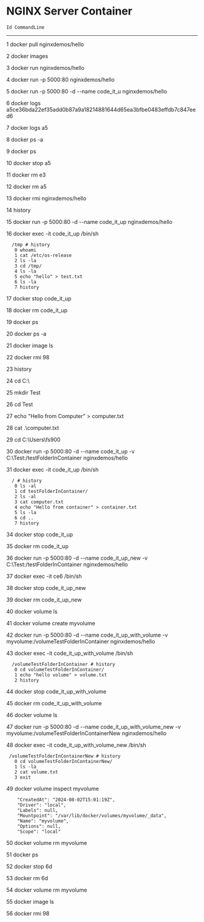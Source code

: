 # NGINX Server Container

    Id CommandLine
  -- -----------
   1 docker pull nginxdemos/hello

   2 docker images

   3 docker run nginxdemos/hello
   
   4 docker run -p 5000:80 nginxdemos/hello

   5 docker run -p 5000:80 -d --name code_it_u nginxdemos/hello

   6 docker logs a5ce36bda22ef35add0b87a9a18214881644d65ea3bfbe0483effdb7c847eed6

   7 docker logs a5

   8 docker ps -a

   9 docker ps

  10 docker stop a5

  11 docker rm e3

  12 docker rm a5

  13 docker rmi nginxdemos/hello

  14 history

  15 docker run -p 5000:80 -d --name code_it_up nginxdemos/hello

  16 docker exec -it code_it_up /bin/sh

	  /tmp # history
	   0 whoami
	   1 cat /etc/os-release
	   2 ls -la
	   3 cd /tmp/
	   4 ls -la
	   5 echo "hello" > test.txt
	   6 ls -la
	   7 history

  17 docker stop code_it_up

  18 docker rm code_it_up

  19 docker ps

  20 docker ps -a

  21 docker image ls

  22 docker rmi 98

  23 history

  24 cd C:\

  25 mkdir Test

  26 cd Test

  27 echo "Hello from Computer" > computer.txt

  28 cat .\computer.txt

  29 cd C:\Users\fs900

  30 docker run -p 5000:80 -d --name code_it_up -v C:\Test:/testFolderInContainer nginxdemos/hello

  31 docker exec -it code_it_up /bin/sh

	  / # history
	   0 ls -al
	   1 cd testFolderInContainer/
	   2 ls -al
	   3 cat computer.txt
	   4 echo "Hello from container" > container.txt
	   5 ls -la
	   6 cd ..
	   7 history
  
  34 docker stop code_it_up

  35 docker rm code_it_up

  36 docker run -p 5000:80 -d --name code_it_up_new -v C:\Test:/testFolderInContainer nginxdemos/hello

  37 docker exec -it ce6 /bin/sh

  38 docker stop code_it_up_new

  39 docker rm code_it_up_new

  40 docker volume ls

  41 docker volume create myvolume
  
  42 docker run -p 5000:80 -d --name code_it_up_with_volume -v myvolume:/volumeTestFolderInContainer nginxdemos/hello

  43 docker exec -it code_it_up_with_volume /bin/sh

	  /volumeTestFolderInContainer # history
	   0 cd volumeTestFolderInContainer/
	   1 echo "hello volume" > volume.txt
	   2 history

  44 docker stop code_it_up_with_volume

  45 docker rm code_it_up_with_volume

  46 docker volume ls

  47 docker run -p 5000:80 -d --name code_it_up_with_volume_new -v myvolume:/volumeTestFolderInContainerNew nginxdemos/hello

  48 docker exec -it code_it_up_with_volume_new /bin/sh

     /volumeTestFolderInContainerNew # history
	   0 cd volumeTestFolderInContainerNew/
	   1 ls -la
	   2 cat volume.txt
	   3 exit

  49 docker volume inspect myvolume

  
        "CreatedAt": "2024-08-02T15:01:19Z",
        "Driver": "local",
        "Labels": null,
        "Mountpoint": "/var/lib/docker/volumes/myvolume/_data",
        "Name": "myvolume",
        "Options": null,
        "Scope": "local"
    

  50 docker volume rm myvolume

  51 docker ps

  52 docker stop 6d

  53 docker rm 6d

  54 docker volume rm myvolume

  55 docker image ls

  56 docker rmi 98
  